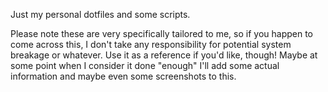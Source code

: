 Just my personal dotfiles and some scripts.

Please note these are very specifically tailored to me, so if you happen to come across this, I don't take any responsibility for potential system breakage or whatever.
Use it as a reference if you'd like, though! Maybe at some point when I consider it done "enough" I'll add some actual information and maybe even some screenshots to this.
